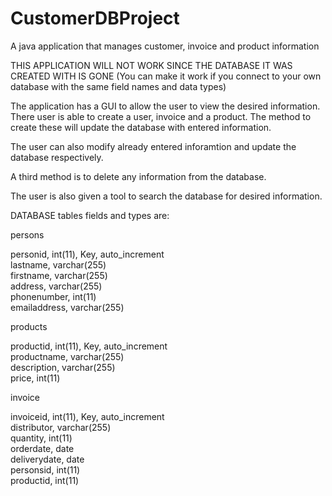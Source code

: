 # CustomerDBProject
A java application that manages customer, invoice and product information

THIS APPLICATION WILL NOT WORK SINCE THE DATABASE IT WAS CREATED WITH IS GONE (You can make it work if you connect to your own database with the same field names and data types)

The application has a GUI to allow the user to view the desired information. There user is able to create a user, invoice and a product. The method to create these will update the database with entered information.

The user can also modify already entered inforamtion and update the database respectively.

A third method is to delete any information from the database.

The user is also given a tool to search the database for desired information. 


DATABASE tables fields and types are:

persons  

personid, int(11), Key, auto_increment  
lastname, varchar(255)  
firstname, varchar(255)  
address, varchar(255)  
phonenumber, int(11)  
emailaddress, varchar(255)  


products  

productid, int(11), Key, auto_increment  
productname, varchar(255)  
description, varchar(255)  
price, int(11)  


invoice  

invoiceid, int(11), Key, auto_increment  
distributor, varchar(255)  
quantity, int(11)  
orderdate, date  
deliverydate, date  
personsid, int(11)  
productid, int(11)  
